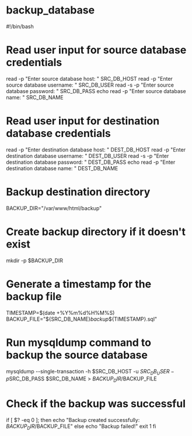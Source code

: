 # backup_database

#!/bin/bash

# Read user input for source database credentials
read -p "Enter source database host: " SRC_DB_HOST
read -p "Enter source database username: " SRC_DB_USER
read -s -p "Enter source database password: " SRC_DB_PASS
echo
read -p "Enter source database name: " SRC_DB_NAME

# Read user input for destination database credentials
read -p "Enter destination database host: " DEST_DB_HOST
read -p "Enter destination database username: " DEST_DB_USER
read -s -p "Enter destination database password: " DEST_DB_PASS
echo
read -p "Enter destination database name: " DEST_DB_NAME

# Backup destination directory
BACKUP_DIR="/var/www/html/backup"

# Create backup directory if it doesn't exist
mkdir -p $BACKUP_DIR

# Generate a timestamp for the backup file
TIMESTAMP=$(date +%Y%m%d%H%M%S)
BACKUP_FILE="${SRC_DB_NAME}_backup_${TIMESTAMP}.sql"

# Run mysqldump command to backup the source database
mysqldump --single-transaction -h $SRC_DB_HOST -u $SRC_DB_USER -p$SRC_DB_PASS $SRC_DB_NAME > $BACKUP_DIR/$BACKUP_FILE

# Check if the backup was successful
if [ $? -eq 0 ]; then
  echo "Backup created successfully: $BACKUP_DIR/$BACKUP_FILE"
else
  echo "Backup failed!"
  exit 1
fi
